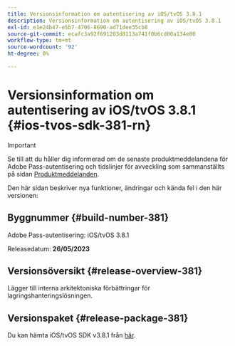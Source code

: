 ```yaml
---
title: Versionsinformation om autentisering av iOS/tvOS 3.8.1
description: Versionsinformation om autentisering av iOS/tvOS 3.8.1
exl-id: e1e24b47-e5b7-4706-8690-ad71dee35cb8
source-git-commit: ecafc3a92f691203d8113a741f0b6cd00a134e80
workflow-type: tm+mt
source-wordcount: '92'
ht-degree: 0%

---
```


# Versionsinformation om autentisering av iOS/tvOS 3.8.1 {#ios-tvos-sdk-381-rn}

>[!IMPORTANT]
>
> Se till att du håller dig informerad om de senaste produktmeddelandena för Adobe Pass-autentisering och tidslinjer för avveckling som sammanställts på sidan [Produktmeddelanden](/help/authentication/product-announcements.md).

Den här sidan beskriver nya funktioner, ändringar och kända fel i den här versionen:

## Byggnummer {#build-number-381}

Adobe Pass-autentisering: iOS/tvOS 3.8.1

Releasedatum: **26/05/2023**

## Versionsöversikt {#release-overview-381}

Lägger till interna arkitektoniska förbättringar för lagringshanteringslösningen.

## Versionspaket {#release-package-381}

Du kan hämta iOS/tvOS SDK v3.8.1 från [här](https://tve.zendesk.com/hc/en-us/articles/204963209).
